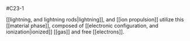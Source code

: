 #C23-1 

[[lightning, and lightning rods|lightning]], and [[ion propulsion]] utilize this [[material phase]], composed of [[electronic configuration, and ionization|ionized]] [[gas]] and free [[electrons]].